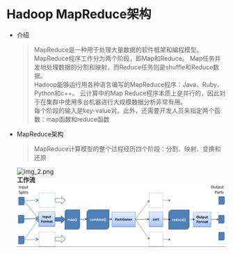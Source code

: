 # Hadoop MapReduce架构

* 介绍

  > MapReduce是一种用于处理大量数据的软件框架和编程模型。 MapReduce程序工作分为两个阶段，即Map和Reduce。 Map任务并发地处理数据的分割和映射，而Reduce任务则是shuffle和Reduce数据。       
  > Hadoop能够运行用各种语言编写的MapReduce程序：Java、Ruby、Python和c++。 云计算中的Map Reduce程序本质上是并行的，因此对于在集群中使用多台机器进行大规模数据分析非常有用。       
  > 每个阶段的输入是key-value对。此外，还需要开发人员来指定两个函数：map函数和reduce函数

* MapReduce架构

  > MapReduce计算模型的整个过程经历四个阶段：分割、映射、变换和还原

  ![img_2.png](hadoop%20mapreduce.png)  
  __工作流__  
  ![img_3.png](../../attachments/bidata/map-reduce.png)








  